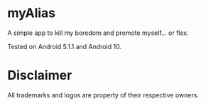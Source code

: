 # myAlias
A simple app to kill my boredom and promote myself... or flex.

Tested on Android 5.1.1 and Android 10.


# Disclaimer
All trademarks and logos are property of their respective owners.
